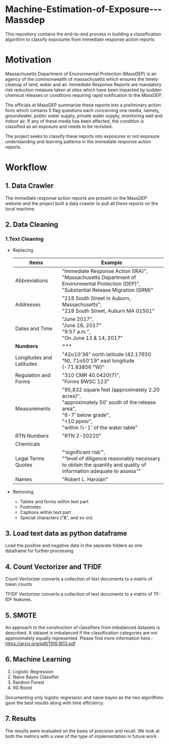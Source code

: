 # Machine-Estimation-of-Exposure---Massdep
This repository contains the end-to-end process in building a classification algorithm to classify exposures from immediate response action reports

# Motivation
Massachusetts Department of Environmental Protection (MassDEP) is an agency of the commonwealth of massachusetts which ensures the timely cleanup of land, water and air. Immediate Response Reports are mandatory risk reduction measure taken at sites which have been impacted by sudden chemical releases or conditions requiring rapid notification to the MassDEP.

The officials at MassDEP summarize these reports into a preliminary action form which contains 5 flag questions each concerning one media, namely, groundwater, public water supply, private water supply, monitoring well and indoor air. If any of these media has been affected, the condition is classified as an exposure and needs to be revisited. 

The project seeks to classify these reports into exposures or not exposure understanding and learning patterns in the immediate response action reports. 

# Workflow

## 1. Data Crawler

The immediate response action reports are present on the MassDEP website and the project built a data crawler to pull all these reports on the local machine. 

## 2. Data Cleaning 

### 1.Text Cleaning
 - Replacing
 
    Items | Example
    ---|---
    Abbreviations | "Immediate Response Action (IRA)", <br>"Massachusetts Department of Environmental Protection (DEP)", <br>"Substantial Release Migration (SRM)"
    Addresses | "218 South Street in Auburn, Massachusetts", <br>"218 South Street, Auburn MA 01501"
    Dates and Time | "June 2017", <br>"June 16, 2017" <br>"9:57 a.m.", <br>"On June 13 & 14, 2017"
    **Numbers** | ***
    Longitudes and Latitudes | "42o10'36" north latitude (42.17650 °N), 71o50'19" east longitude (-71.83856 °W)" 
    Regulation and Forms | "310 CMR 40.0420(7)", <br>"Forms BWSC 123"
    Measurements | "95,832 square feet (approximately 2.20 acres)", <br>"approximately 50' south of the release area", <br>"6-7' below grade", <br>"<10 ppmv", <br>"within 1⁄2-1' of the water table"
    RTN Numbers | "RTN 2-20220"
    Chemicals | 
    Legal Terms Quotes | "‘significant risk’", <br>"“level of diligence reasonably necessary to obtain the quantity and quality of information adequate to assess”"
    Names | "Robert L. Haroian"
    
 - Removing
    * Tables and forms within text part
    * Footnotes
    * Captions within text part
    * Special characters ("&", and so on)

## 3. Load text data as python dataframe

Load the positive and negative data in the separate folders as one dataframe for further processing

## 4. Count Vectorizer and TFIDF 

Count Vectorizer converts a collection of text documents to a matrix of token counts

TFIDF Vectorizer converts a collection of text documents to a matrix of TF-IDF features.

## 5. SMOTE 

An approach to the construction of classifiers from imbalanced datasets is described. A dataset is imbalanced if the classification categories are not approximately equally represented. Please find more information here : https://arxiv.org/pdf/1106.1813.pdf

## 6. Machine Learning

1. Logistic Regression
2. Naive Bayes Classifier
3. Random Forest
4. XG Boost

Documenting only logistic regression and naive bayes as the two algorithms gave the best results along with time efficiency.

## 7. Results

The results were evaluated on the basis of precision and recall. We look at both the metrics with a view of the type of implementation in future work.
